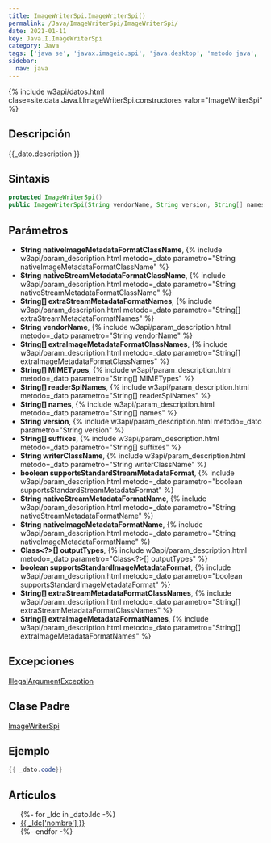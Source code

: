```yaml
---
title: ImageWriterSpi.ImageWriterSpi()
permalink: /Java/ImageWriterSpi/ImageWriterSpi/
date: 2021-01-11
key: Java.I.ImageWriterSpi
category: Java
tags: ['java se', 'javax.imageio.spi', 'java.desktop', 'metodo java', 'Java 1.0']
sidebar: 
  nav: java
---
```


{% include w3api/datos.html clase=site.data.Java.I.ImageWriterSpi.constructores valor="ImageWriterSpi" %}

## Descripción
{{_dato.description }}

## Sintaxis
~~~java
protected ImageWriterSpi()
public ImageWriterSpi(String vendorName, String version, String[] names, String[] suffixes, String[] MIMETypes, String writerClassName, Class<?>[] outputTypes, String[] readerSpiNames, boolean supportsStandardStreamMetadataFormat, String nativeStreamMetadataFormatName, String nativeStreamMetadataFormatClassName, String[] extraStreamMetadataFormatNames, String[] extraStreamMetadataFormatClassNames, boolean supportsStandardImageMetadataFormat, String nativeImageMetadataFormatName, String nativeImageMetadataFormatClassName, String[] extraImageMetadataFormatNames, String[] extraImageMetadataFormatClassNames)
~~~

## Parámetros
* **String nativeImageMetadataFormatClassName**,  {% include w3api/param_description.html metodo=_dato parametro="String nativeImageMetadataFormatClassName" %}
* **String nativeStreamMetadataFormatClassName**,  {% include w3api/param_description.html metodo=_dato parametro="String nativeStreamMetadataFormatClassName" %}
* **String[] extraStreamMetadataFormatNames**,  {% include w3api/param_description.html metodo=_dato parametro="String[] extraStreamMetadataFormatNames" %}
* **String vendorName**,  {% include w3api/param_description.html metodo=_dato parametro="String vendorName" %}
* **String[] extraImageMetadataFormatClassNames**,  {% include w3api/param_description.html metodo=_dato parametro="String[] extraImageMetadataFormatClassNames" %}
* **String[] MIMETypes**,  {% include w3api/param_description.html metodo=_dato parametro="String[] MIMETypes" %}
* **String[] readerSpiNames**,  {% include w3api/param_description.html metodo=_dato parametro="String[] readerSpiNames" %}
* **String[] names**,  {% include w3api/param_description.html metodo=_dato parametro="String[] names" %}
* **String version**,  {% include w3api/param_description.html metodo=_dato parametro="String version" %}
* **String[] suffixes**,  {% include w3api/param_description.html metodo=_dato parametro="String[] suffixes" %}
* **String writerClassName**,  {% include w3api/param_description.html metodo=_dato parametro="String writerClassName" %}
* **boolean supportsStandardStreamMetadataFormat**,  {% include w3api/param_description.html metodo=_dato parametro="boolean supportsStandardStreamMetadataFormat" %}
* **String nativeStreamMetadataFormatName**,  {% include w3api/param_description.html metodo=_dato parametro="String nativeStreamMetadataFormatName" %}
* **String nativeImageMetadataFormatName**,  {% include w3api/param_description.html metodo=_dato parametro="String nativeImageMetadataFormatName" %}
* **Class&lt;?&gt;[] outputTypes**,  {% include w3api/param_description.html metodo=_dato parametro="Class<?>[] outputTypes" %}
* **boolean supportsStandardImageMetadataFormat**,  {% include w3api/param_description.html metodo=_dato parametro="boolean supportsStandardImageMetadataFormat" %}
* **String[] extraStreamMetadataFormatClassNames**,  {% include w3api/param_description.html metodo=_dato parametro="String[] extraStreamMetadataFormatClassNames" %}
* **String[] extraImageMetadataFormatNames**,  {% include w3api/param_description.html metodo=_dato parametro="String[] extraImageMetadataFormatNames" %}

## Excepciones
[IllegalArgumentException](/Java/IllegalArgumentException/)

## Clase Padre
[ImageWriterSpi](/Java/ImageWriterSpi/)

## Ejemplo
~~~java
{{ _dato.code}}
~~~

## Artículos
<ul>
{%- for _ldc in _dato.ldc -%}
   <li>
       <a href="{{_ldc['url'] }}">{{ _ldc['nombre'] }}</a>
   </li>
{%- endfor -%}
</ul>
